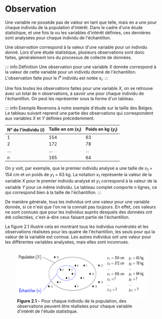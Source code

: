 # Observation

Une variable ne possède pas de valeur en tant que telle, mais en a une pour chaque individu de la population d'intérêt. Dans le cadre d'une étude statistique, et une fois la ou les variables d'intérêt définies, ces dernières sont analysées pour chaque individu de l'échantillon.

Une *observation* correspond à la valeur d'une variable pour un individu donné. Lors d'une étude statistique, plusieurs observations sont donc faites, généralement lors du processus de collecte de données.

::: info Définition
Une observation pour une variable $X$ donnée correspond à la valeur de cette variable pour un individu donné de l'échantillon. L'observation faite pour le $i$<sup>e</sup> individu est notée $x_i$.
:::

Une fois toutes les observations faites pour une variable $X$, on se retrouve avec un total de $n$ observations, à savoir une pour chaque individu de l'échantillon. On peut les représenter sous la forme d'un tableau.

::: info Exemple
Revenons à notre exemple d'étude sur la taille des Belges. Le tableau suivant reprend une partie des observations qui correspondent aux variables $X$ et $Y$ définies précédemment.

<div class="center">

| N° de l'individu ($i$) | Taille en cm ($x_i$) | Poids en kg ($y_i$) |
|:-----------------------|:---------------------|:--------------------|
| 1                      | 154                  | 63                  |
| 2                      | 172                  | 78                  |
| $\dots$                | $\dots$              | $\dots$             |
| $n$                    | 165                  | 64                  |

</div>

On y voit, par exemple, que le premier individu analysé a une taille de $x_1$ = 154&nbsp;cm et un poids de $y_1$ = 63&nbsp;kg. La notation $x_1$ représente la valeur de la variable $X$ pour le premier individu analysé et $y_1$ correspond à la valeur de la variable $Y$ pour ce même individu. Le tableau complet comporte $n$ lignes, ce qui correspond bien à la taille de l'échantillon.
:::

De manière générale, tous les individus ont une valeur pour une variable donnée, si ce n'est que l'on ne la connait pas toujours. En effet, ces valeurs ne sont connues que pour les individus auprès desquels des données ont été collectées, c'est-à-dire ceux faisant partie de l'échantillon.

La figure&nbsp;2.1 illustre cela en montrant tous les individus numérotés et les observations réalisées pour les quatre de l'échantillon, les seuls pour qui la valeur de la variable est connue. Les autres individus ont une valeur pour les différentes variables analysées, mais elles sont inconnues.

<figure>
  <img src="./observation.png" width="600" height="161">
  <figcaption><b>Figure 2.1</b>&nbsp;–&nbsp;Pour chaque individu de la population, des observations peuvent être réalisées pour chaque variable d'intérêt de l'étude statistique.</figcaption>
</figure>
